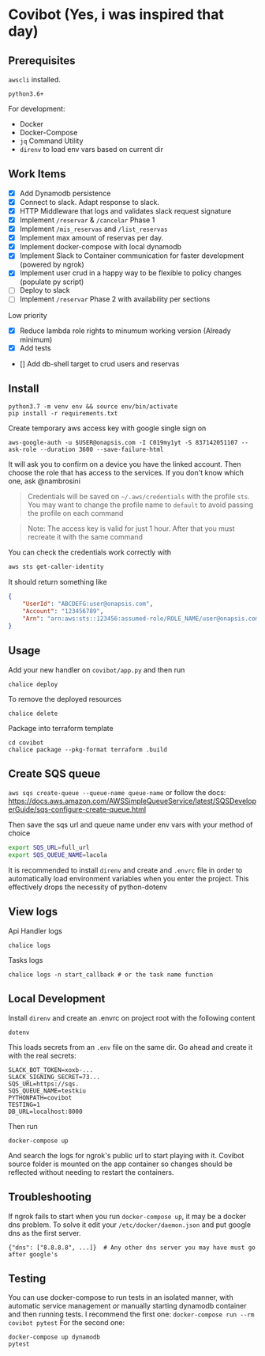 # Covibot (Yes, i was inspired that day)

## Prerequisites
`awscli` installed.

`python3.6+`

For development:
- Docker
- Docker-Compose
- `jq` Command Utility
- `direnv` to load env vars based on current dir


## Work Items
- [x] Add Dynamodb persistence
- [x] Connect to slack. Adapt response to slack.
- [x] HTTP Middleware that logs and validates slack request signature
- [x] Implement `/reservar` & `/cancelar` Phase 1
- [x] Implement `/mis_reservas` and `/list_reservas`
- [x] Implement max amount of reservas per day.
- [x] Implement docker-compose with local dynamodb
- [x] Implement Slack to Container communication for faster development (powered by ngrok)
- [x] Implement user crud in a happy way to be flexible to policy changes (populate py script)
- [ ] Deploy to slack
- [ ] Implement `/reservar` Phase 2 with availability per sections

Low priority

- [x] Reduce lambda role rights to minumum working version (Already minimum)
- [x] Add tests
- []  Add db-shell target to crud users and reservas

## Install
```
python3.7 -m venv env && source env/bin/activate
pip install -r requirements.txt
```
Create temporary aws access key with google single sign on
```
aws-google-auth -u $USER@onapsis.com -I C019my1yt -S 837142051107 --ask-role --duration 3600 --save-failure-html
```
It will ask you to confirm on a device you have the linked account.
Then choose the role that has access to the services. If you don't know which one, ask @nambrosini
> Credentials will be saved on `~/.aws/credentials` with the profile `sts`.
> You may want to change the profile name to `default` to avoid passing the profile on each command

> Note: The access key is valid for just 1 hour. After that you must recreate it with the same command

You can check the credentials work correctly with
```bash
aws sts get-caller-identity
```
It should return something like
```json
{
    "UserId": "ABCDEFG:user@onapsis.com",
    "Account": "123456789",
    "Arn": "arn:aws:sts::123456:assumed-role/ROLE_NAME/user@onapsis.com"
}
```


## Usage
Add your new handler on `covibot/app.py` and then run
```
chalice deploy
```
To remove the deployed resources 
```
chalice delete
```
Package into terraform template
```
cd covibot
chalice package --pkg-format terraform .build
```

## Create SQS queue
`aws sqs create-queue --queue-name queue-name`
or follow the docs:
https://docs.aws.amazon.com/AWSSimpleQueueService/latest/SQSDeveloperGuide/sqs-configure-create-queue.html

Then save the sqs url and queue name under env vars with your method of choice
```bash
export SQS_URL=full_url
export SQS_QUEUE_NAME=lacola
```

It is recommended to install `direnv` and create and `.envrc` file in order to automatically load
environment variables when you enter the project. This effectively drops the necessity of python-dotenv


## View logs

Api Handler logs

```
chalice logs
```

Tasks logs

```
chalice logs -n start_callback # or the task name function
```

## Local Development

Install `direnv` and create an .envrc on project root with the following content

```
dotenv
```

This loads secrets from an `.env` file on the same dir. Go ahead and create it with the real secrets:

```
SLACK_BOT_TOKEN=xoxb-...
SLACK_SIGNING_SECRET=73...
SQS_URL=https://sqs.
SQS_QUEUE_NAME=testkiu
PYTHONPATH=covibot
TESTING=1
DB_URL=localhost:8000
```

Then run

```
docker-compose up
```

And search the logs for ngrok's public url to start playing with it. Covibot source folder is mounted on the app
container so changes should be reflected without needing to restart the containers.

## Troubleshooting

If ngrok fails to start when you run `docker-compose up`, it may be a docker dns problem. To solve it edit
your `/etc/docker/daemon.json` and put google dns as the first server.

```
{"dns": ["8.8.8.8", ...]}  # Any other dns server you may have must go after google's
```

## Testing

You can use docker-compose to run tests in an isolated manner, with automatic service management _or_ manually starting
dynamodb container and then running tests. I recommend the first one:
```docker-compose run --rm covibot pytest```
For the second one:

```
docker-compose up dynamodb
pytest
```

